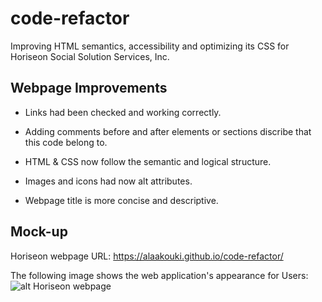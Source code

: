 # code-refactor

Improving HTML semantics, accessibility and optimizing its CSS for Horiseon Social Solution Services, Inc.

## Webpage Improvements

* Links had been checked and working correctly.

* Adding comments before and after elements or sections discribe that this code belong to.

* HTML & CSS now follow the semantic and logical structure.

* Images and icons had now alt attributes.

* Webpage title is more concise and descriptive.

## Mock-up

Horiseon webpage URL: https://alaakouki.github.io/code-refactor/

The following image shows the web application's appearance for Users:
![alt Horiseon webpage](../code-refactor/assets/images/Horiseon-for-Social-Solution-Services.png)
